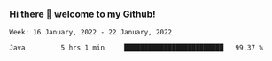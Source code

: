 ### Hi there 👋 welcome to my Github! 

<!--START_SECTION:waka-->
```text
Week: 16 January, 2022 - 22 January, 2022

Java         5 hrs 1 min     █████████████████████████   99.37 % 
```
<!--END_SECTION:waka-->
